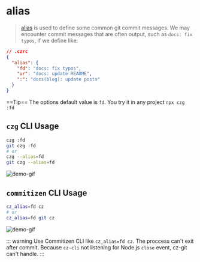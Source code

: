 # alias

> [alias](/config/engineer.html#alias) is used to define some common git commit messages. We may encounter commit messages that are often output, such as `docs: fix typos`, if we define like:

```json
// .czrc
{
  "alias": {
    "fd": "docs: fix typos",
    "ur": "docs: update README",
    ":": "docs(blog): update posts"
  }
}
```

==Tip== The options default value is `fd`. You try it in any project `npx czg :fd`

## `czg` CLI Usage

```sh
czg :fd
git czg :fd
# or
czg --alias=fd
git czg --alias=fd
```

![demo-gif](https://user-images.githubusercontent.com/40693636/176847992-23cbc56c-5487-4679-a84a-b4fe38a32b34.gif) <!-- size=688x263 -->

## `commitizen` CLI Usage

```sh
cz_alias=fd cz
# or
cz_alias=fd git cz
```

![demo-gif](https://user-images.githubusercontent.com/40693636/176701915-3f57721a-a54b-4e23-8de6-4d205e01ef9f.gif) <!-- size=688x263 -->

::: warning
Use Commitizen CLI like `cz_alias=fd cz`. The proccess can't exit after commit. Because `cz-cli` not listening for Node.js `close` event, cz-git can't handle.
:::
